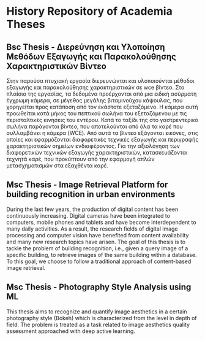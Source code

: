 # History Repository of Academia Theses

## Bsc Thesis - Διερεύνηση και Υλοποίηση Μεθόδων Εξαγωγής και Παρακολούθησης Χαρακτηριστικών Βίντεο

Στην παρούσα πτυχιακή εργασία διερευνώνται και υλοποιούνται μέθοδοι εξαγωγής και παρακολούθησης χαρακτηριστικών σε wce βίντεο. Στo πλαίσιo της εργασίας, 
τα δεδομένα προέρχονται από μια ειδική ασύρματη έγχρωμη κάμερα, σε μέγεθος μεγάλης βιταμινούχου κάψουλας, που χορηγείται προς κατάποση από τον εκάστοτε εξεταζόμενο.
Η κάμερα αυτή προωθείται κατά μήκος του πεπτικού σωλήνα του εξεταζόμενου με τις περισταλτικές κινήσεις του εντέρου. Κατά το ταξίδι της στο γαστρεντερικό σωλήνα παράγονται βίντεο, 
που αποτελούνται από όλα τα καρέ που συλλαμβάνει η κάμερα (WCE).
Από αυτά τα βίντεο εξάγονται εικόνες, στις οποίες και εφαρμόζονται διαφορετικές τεχνικές εξαγωγής και περιγραφής χαρακτηριστικών σημείων ενδιαφέροντος. Για την αξιολόγηση των διαφορετικών τεχνικών εξαγωγής χαρακτηριστικών,
κατασκευάζονται τεχνητά καρέ, που προκύπτουν από την εφαρμογή απλών μετασχηματισμών στα εξαχθέντα καρέ.

## Msc Thesis - Image Retrieval Platform for building recognition in urban environments

During the last few years, the production of digital content has been continuously increasing. Digital cameras have been integrated to computers, mobile phones and tablets and have become interdependent to many daily activities. As a result, the research fields of  digital image processing and computer vision have benefited from content availability and many new research topics have arisen. The goal of this thesis is to tackle the problem of building recognition, i.e., given a query image of a specific building, to retrieve images of the same building within a database. To this goal, we choose to follow a traditional approach of content-based image retrieval.

## Msc Thesis - Photography Style Analysis using ML

This thesis aims to recognize and quantify image aesthetics in a certain photography style (Bokeh) which is characterized from the level in depth of field. The problem is treated as a task related to image aesthetics quality assessment approached with deep active learning.
